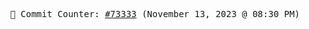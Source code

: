 <p align="center">
    <samp>
        📮 Commit Counter: <a href="https://github.com/Javascript-void0/Javascript-void0/commits/main">#73333</a> (November 13, 2023 @ 08:30 PM)
    </samp>
</p>